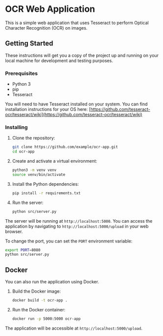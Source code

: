 # OCR Web Application

This is a simple web application that uses Tesseract to perform Optical Character Recognition (OCR) on images.

## Getting Started

These instructions will get you a copy of the project up and running on your local machine for development and testing purposes.

### Prerequisites

* Python 3
* pip
* Tesseract

You will need to have Tesseract installed on your system. You can find installation instructions for your OS here: [https://github.com/tesseract-ocr/tesseract/wiki](https://github.com/tesseract-ocr/tesseract/wiki)

### Installing

1. Clone the repository:
   ```bash
   git clone https://github.com/example/ocr-app.git
   cd ocr-app
   ```

2. Create and activate a virtual environment:
   ```bash
   python3 -m venv venv
   source venv/bin/activate
   ```

3. Install the Python dependencies:
   ```bash
   pip install -r requirements.txt
   ```

4. Run the server:
   ```bash
   python src/server.py
   ```

The server will be running at `http://localhost:5000`. You can access the application by navigating to `http://localhost:5000/upload` in your web browser.

To change the port, you can set the `PORT` environment variable:
```bash
export PORT=8080
python src/server.py
```

## Docker

You can also run the application using Docker.

1. Build the Docker image:
   ```bash
   docker build -t ocr-app .
   ```

2. Run the Docker container:
   ```bash
   docker run -p 5000:5000 ocr-app
   ```

The application will be accessible at `http://localhost:5000/upload`.
